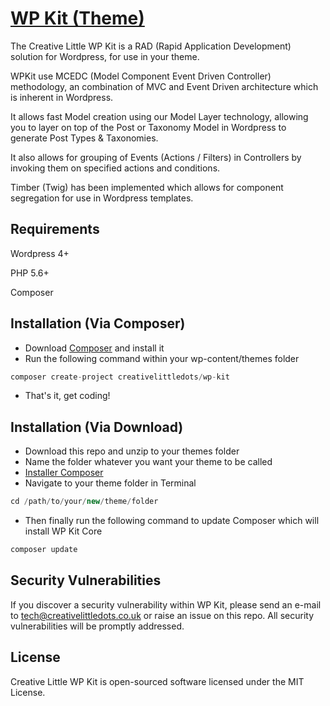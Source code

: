 # [WP Kit (Theme)](http://creativelittledots.github.io/wp-kit/)

The Creative Little WP Kit is a RAD (Rapid Application Development) solution for Wordpress, for use in your theme.

WPKit use MCEDC (Model Component Event Driven Controller) methodology, an combination of MVC and Event Driven architecture which is inherent in Wordpress.

It allows fast Model creation using our Model Layer technology, allowing you to layer on top of the Post or Taxonomy Model in Wordpress to generate Post Types & Taxonomies.

It also allows for grouping of Events (Actions / Filters) in Controllers by invoking them on specified actions and conditions.

Timber (Twig) has been implemented which allows for component segregation for use in Wordpress templates.

## Requirements

Wordpress 4+

PHP 5.6+

Composer

## Installation (Via Composer)

  * Download [Composer](https://getcomposer.org/download/) and install it
  * Run the following command within your wp-content/themes folder
  
  ```php
  composer create-project creativelittledots/wp-kit
  ```
  
  * That's it, get coding!
  
## Installation (Via Download)

  * Download this repo and unzip to your themes folder
  * Name the folder whatever you want your theme to be called
  * [Installer Composer](https://getcomposer.org/download/)
   * Navigate to your theme folder in Terminal
   
  ```php
  cd /path/to/your/new/theme/folder
  ```
  
  * Then finally run the following command to update Composer which will install WP Kit Core
  
  ```php
  composer update
  ```

## Security Vulnerabilities

If you discover a security vulnerability within WP Kit, please send an e-mail to tech@creativelittledots.co.uk or raise an issue on this repo. All security vulnerabilities will be promptly addressed.

## License

Creative Little WP Kit is open-sourced software licensed under the MIT License.
